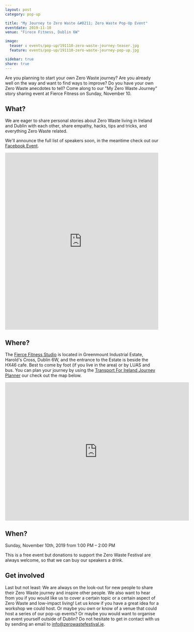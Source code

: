 ```yaml
---
layout: post
category: pop-up

title: "My Journey to Zero Waste &#8211; Zero Waste Pop-Up Event"
eventdate: 2019-11-10
venue: "Firece Fitness, Dublin 6W"

image:
  teaser : events/pop-up/191110-zero-waste-journey-teaser.jpg
  feature: events/pop-up/191110-zero-waste-journey-pop-up.jpg

sidebar: true
share: true
---
```


Are you planning to start your own Zero Waste journey? Are you already well on the way and want to find ways to improve? Do you have your own Zero Waste anecdotes to tell? Come along to our "My Zero Waste Journey" story sharing event at Fierce Fitness on Sunday, November 10.

## What?

We are eager to share personal stories about Zero Waste living in Ireland and Dublin with each other, share empathy, hacks, tips and tricks, and everything Zero Waste related.

We'll announce the full list of speakers soon, in the meantime check out our [Facebook Event](https://www.facebook.com/events/3142664955775157/).

<iframe src="https://www.facebook.com/plugins/post.php?href=https%3A%2F%2Fwww.facebook.com%2FZeroWasteFestivalIreland%2Fposts%2F1267453923426299&width=500" width="500" height="576" style="border:none;overflow:hidden" scrolling="no" frameborder="0" allowTransparency="true" allow="encrypted-media"></iframe>



## Where?

The [Fierce Fitness Studio](https://www.fiercefitnessdublin.com/) is located in Greenmount Industrial Estate, Harold's Cross, Dublin 6W, and the entrance to the Estate is beside the HX46 cafe. Best to come by foot (if you live in the area) or by LUAS and bus. You can plan your journey by using the [Transport For Ireland Journey Planner](https://journeyplanner.transportforireland.ie/nta/XSLT_TRIP_REQUEST2?language=en) our check out the map below.

<iframe src="https://www.google.com/maps/embed?pb=!1m18!1m12!1m3!1d2382.8207405718185!2d-6.281681334162208!3d53.328562879975266!2m3!1f0!2f0!3f0!3m2!1i1024!2i768!4f13.1!3m3!1m2!1s0x0%3A0xac88b0ddfcde4392!2sFierce%20Pole%20Fitness%20Dublin!5e0!3m2!1sen!2sie!4v1571663940384!5m2!1sen!2sie" width="600" height="450" frameborder="0" style="border:0;" allowfullscreen=""></iframe>



## When?

Sunday, November 10th, 2019 from 1:00 PM &#8211; 2:00 PM

This is a free event but donations to support the Zero Waste Festival are always welcome, so that we can buy our speakers a drink.

## Get involved

Last but not least: We are always on the look-out for new people to share their Zero Waste journey and inspire other people. We also want to hear from you if you would like us to cover a certain topic or a certain aspect of Zero Waste and low-impact living! Let us know if you have a great idea for a workshop we could host. Or maybe you own or know of a venue that could host a series of our pop-up events? Or maybe you would want to organise an event yourself outside of Dublin? Do not hesitate to get in contact with us by sending an email to [info@zerowastefestival.ie](mailto:info@zerowastefestival.ie).









